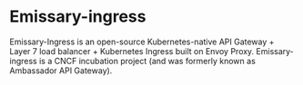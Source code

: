# Emissary-ingress

Emissary-Ingress is an open-source Kubernetes-native API Gateway +
Layer 7 load balancer + Kubernetes Ingress built on Envoy
Proxy. Emissary-ingress is a CNCF incubation project (and was formerly
known as Ambassador API Gateway).
